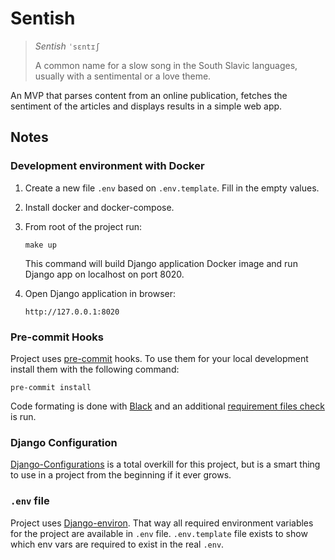 # Sentish

> *Sentish*  `ˈsɛntɪʃ`
>
> A common name for a slow song in the South Slavic languages, usually with a sentimental or a love theme.

An MVP that parses content from an online publication, fetches the sentiment of the articles and displays results in a simple web app.

## Notes

### Development environment with Docker

1. Create a new file `.env` based on `.env.template`. Fill in the empty values.

2. Install docker and docker-compose.

3. From root of the project run:

    ```
    make up
    ```

    This command will build Django application Docker image and run Django app on localhost on port 8020.

4. Open Django application in browser:

    ```
    http://127.0.0.1:8020
    ```

### Pre-commit Hooks

Project uses [pre-commit](https://github.com/pre-commit/pre-commit) hooks. To use them for your local development install them with the following command:

```
pre-commit install
```

Code formating is done with [Black](https://github.com/ambv/black) and an additional [requirement files check](https://github.com/pre-commit/pre-commit-hooks) is run.

### Django Configuration

[Django-Configurations](https://github.com/jazzband/django-configurations) is a total overkill for this project, but is a smart thing to use in a project from the beginning if it ever grows.

### `.env` file

Project uses [Django-environ](https://github.com/joke2k/django-environ/). That way all required environment variables for the project are available in `.env` file.
`.env.template` file exists to show which env vars are required to exist in the real `.env`.
